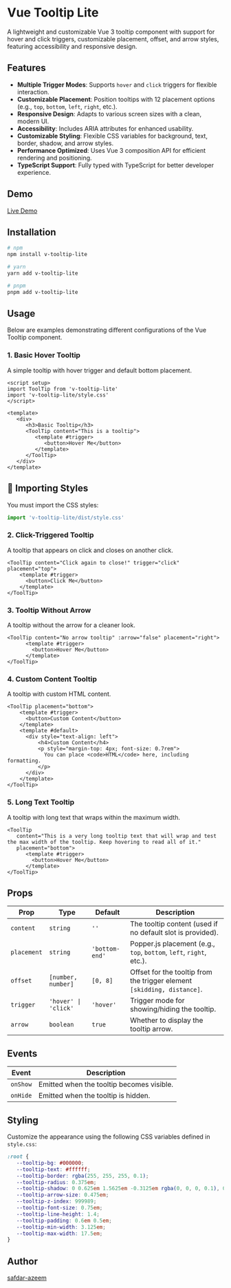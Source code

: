 # Vue Tooltip Lite

A lightweight and customizable Vue 3 tooltip component with support for hover and click triggers, customizable placement, offset, and arrow styles, featuring accessibility and responsive design.

## Features

-  **Multiple Trigger Modes**: Supports `hover` and `click` triggers for flexible interaction.
-  **Customizable Placement**: Position tooltips with 12 placement options (e.g., `top`, `bottom`, `left`, `right`, etc.).
-  **Responsive Design**: Adapts to various screen sizes with a clean, modern UI.
-  **Accessibility**: Includes ARIA attributes for enhanced usability.
-  **Customizable Styling**: Flexible CSS variables for background, text, border, shadow, and arrow styles.
-  **Performance Optimized**: Uses Vue 3 composition API for efficient rendering and positioning.
-  **TypeScript Support**: Fully typed with TypeScript for better developer experience.

## Demo

[Live Demo](https://v-tooltip-lite.vercel.app/)

## Installation

```bash
# npm
npm install v-tooltip-lite

# yarn
yarn add v-tooltip-lite

# pnpm
pnpm add v-tooltip-lite
```

## Usage

Below are examples demonstrating different configurations of the Vue Tooltip component.

### 1. Basic Hover Tooltip

A simple tooltip with hover trigger and default bottom placement.

```vue
<script setup>
import ToolTip from 'v-tooltip-lite'
import 'v-tooltip-lite/style.css'
</script>

<template>
   <div>
      <h3>Basic Tooltip</h3>
      <ToolTip content="This is a tooltip">
         <template #trigger>
            <button>Hover Me</button>
         </template>
      </ToolTip>
   </div>
</template>
```

## 📁 Importing Styles

You must import the CSS styles:

```ts
import 'v-tooltip-lite/dist/style.css'
```

### 2. Click-Triggered Tooltip

A tooltip that appears on click and closes on another click.

```vue
<ToolTip content="Click again to close!" trigger="click" placement="top">
    <template #trigger>
      <button>Click Me</button>
    </template>
</ToolTip>
```

### 3. Tooltip Without Arrow

A tooltip without the arrow for a cleaner look.

```vue
<ToolTip content="No arrow tooltip" :arrow="false" placement="right">
      <template #trigger>
        <button>Hover Me</button>
      </template>
</ToolTip>
```

### 4. Custom Content Tooltip

A tooltip with custom HTML content.

```vue
<ToolTip placement="bottom">
    <template #trigger>
      <button>Custom Content</button>
    </template>
    <template #default>
      <div style="text-align: left">
          <h4>Custom Content</h4>
          <p style="margin-top: 4px; font-size: 0.7rem">
            You can place <code>HTML</code> here, including formatting.
          </p>
      </div>
    </template>
</ToolTip>
```

### 5. Long Text Tooltip

A tooltip with long text that wraps within the maximum width.

```vue
<ToolTip
   content="This is a very long tooltip text that will wrap and test the max width of the tooltip. Keep hovering to read all of it."
   placement="bottom">
      <template #trigger>
        <button>Hover Me</button>
      </template>
</ToolTip>
```

## Props

| Prop        | Type                 | Default        | Description                                                             |
| ----------- | -------------------- | -------------- | ----------------------------------------------------------------------- |
| `content`   | `string`             | `''`           | The tooltip content (used if no default slot is provided).              |
| `placement` | `string`             | `'bottom-end'` | Popper.js placement (e.g., `top`, `bottom`, `left`, `right`, etc.).     |
| `offset`    | `[number, number]`   | `[0, 8]`       | Offset for the tooltip from the trigger element `[skidding, distance]`. |
| `trigger`   | `'hover' \| 'click'` | `'hover'`      | Trigger mode for showing/hiding the tooltip.                            |
| `arrow`     | `boolean`            | `true`         | Whether to display the tooltip arrow.                                   |

## Events

| Event    | Description                               |
| -------- | ----------------------------------------- |
| `onShow` | Emitted when the tooltip becomes visible. |
| `onHide` | Emitted when the tooltip is hidden.       |

## Styling

Customize the appearance using the following CSS variables defined in `style.css`:

```css
:root {
   --tooltip-bg: #000000;
   --tooltip-text: #ffffff;
   --tooltip-border: rgba(255, 255, 255, 0.1);
   --tooltip-radius: 0.375em;
   --tooltip-shadow: 0 0.625em 1.5625em -0.3125em rgba(0, 0, 0, 0.1), 0 0.25em 0.375em -0.125em rgba(0, 0, 0, 0.05);
   --tooltip-arrow-size: 0.475em;
   --tooltip-z-index: 999989;
   --tooltip-font-size: 0.75em;
   --tooltip-line-height: 1.4;
   --tooltip-padding: 0.6em 0.5em;
   --tooltip-min-width: 3.125em;
   --tooltip-max-width: 17.5em;
}
```

## Author

[safdar-azeem](https://github.com/safdar-azeem)
